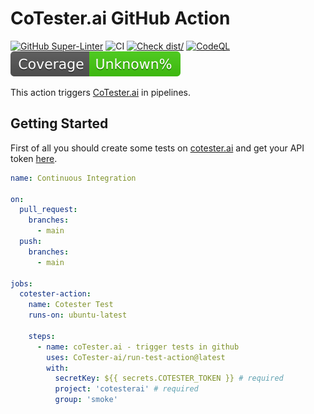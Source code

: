 # CoTester.ai GitHub Action

[![GitHub Super-Linter](https://github.com/actions/typescript-action/actions/workflows/linter.yml/badge.svg)](https://github.com/super-linter/super-linter)
![CI](https://github.com/actions/typescript-action/actions/workflows/ci.yml/badge.svg)
[![Check dist/](https://github.com/actions/typescript-action/actions/workflows/check-dist.yml/badge.svg)](https://github.com/actions/typescript-action/actions/workflows/check-dist.yml)
[![CodeQL](https://github.com/actions/typescript-action/actions/workflows/codeql-analysis.yml/badge.svg)](https://github.com/actions/typescript-action/actions/workflows/codeql-analysis.yml)
[![Coverage](./badges/coverage.svg)](./badges/coverage.svg)

This action triggers [CoTester.ai](https://app.cotester.ai) in pipelines.

## Getting Started

First of all you should create some tests on
[cotester.ai](https://app.cotester.ai) and get your API token [here](https://app.cotester.ai/settings/integrations).

```yaml
name: Continuous Integration

on:
  pull_request:
    branches:
      - main
  push:
    branches:
      - main

jobs:
  cotester-action:
    name: Cotester Test
    runs-on: ubuntu-latest

    steps:
      - name: coTester.ai - trigger tests in github
        uses: CoTester-ai/run-test-action@latest
        with:
          secretKey: ${{ secrets.COTESTER_TOKEN }} # required
          project: 'cotesterai' # required
          group: 'smoke'
```
